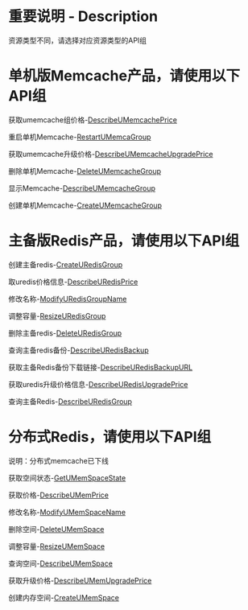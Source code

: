# 重要说明 - Description 
资源类型不同，请选择对应资源类型的API组


# 单机版Memcache产品，请使用以下API组

获取umemcache组价格-[DescribeUMemcachePrice](api/umem-api/describe_umemcache_price)

重启单机Memcache-[RestartUMemcaGroup](api/umem-api/reboot_umemcache_group)

获取umemcache升级价格-[DescribeUMemcacheUpgradePrice](api/umem-api/describe_umemcache_upgrade_price)

删除单机Memcache-[DeleteUMemcacheGroup](api/umem-api/delete_umemcache_group)

显示Memcache-[DescribeUMemcacheGroup](api/umem-api/describe_umemcache_group)

创建单机Memcache-[CreateUMemcacheGroup](api/umem-api/create_umemcache_group)


# 主备版Redis产品，请使用以下API组

创建主备redis-[CreateURedisGroup](api/umem-api/create_group)

取uredis价格信息-[DescribeURedisPrice](api/umem-api/describe_u_redis_price)

修改名称-[ModifyURedisGroupName](api/umem-api/modify_group_name)

调整容量-[ResizeURedisGroup](api/umem-api/resize_group)

删除主备redis-[DeleteURedisGroup](api/umem-api/delete_group)

查询主备redis备份-[DescribeURedisBackup](api/umem-api/describe_backup)

获取主备Redis备份下载链接-[DescribeURedisBackupURL](api/umem-api/describe_backup_url)

获取uredis升级价格信息-[DescribeURedisUpgradePrice](api/umem-api/describe_u_redis_upgrade_price)

查询主备Redis-[DescribeURedisGroup](api/umem-api/describe_group)


# 分布式Redis，请使用以下API组
说明：分布式memcache已下线
	
获取空间状态-[GetUMemSpaceState](api/umem-api/get_space_state)

获取价格-[DescribeUMemPrice](api/umem-api/describe_price)
	
修改名称-[ModifyUMemSpaceName](api/umem-api/modify_space_name)

删除空间-[DeleteUMemSpace](api/umem-api/delete_space)

调整容量-[ResizeUMemSpace](api/umem-api/resize_space)

查询空间-[DescribeUMemSpace](api/umem-api/describe_space)

获取升级价格-[DescribeUMemUpgradePrice](api/umem-api/describe_upgrade_price)

创建内存空间-[CreateUMemSpace](api/umem-api/create_space)

